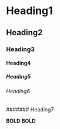 # Heading1
## Heading2
### Heading3
#### Heading4
##### Heading5
###### Heading6
####### Heading7

**BOLD**
__BOLD__
